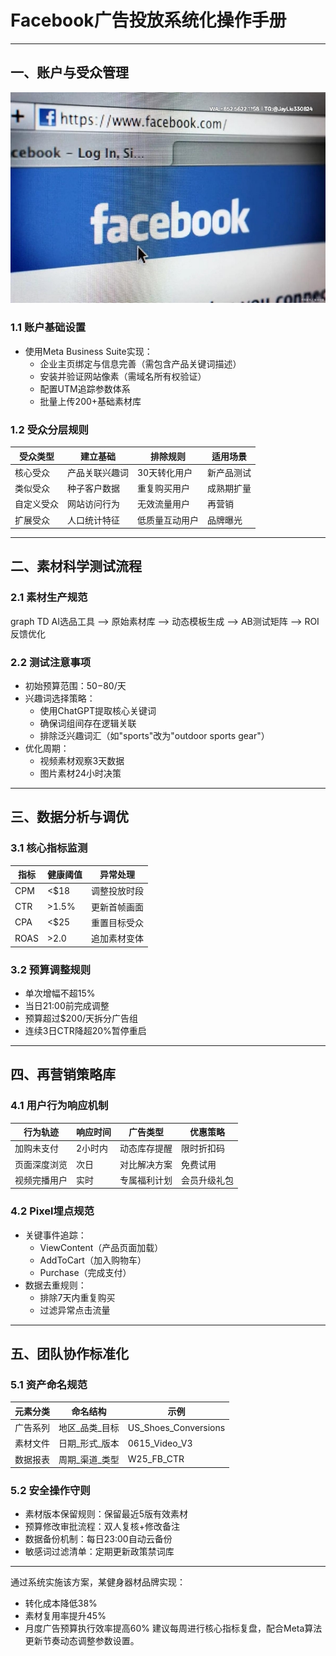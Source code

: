 
# Facebook广告投放系统化操作手册

---

## 一、账户与受众管理
![替代文字](f99efd203519fbb25c4effc16ed59c1.jpg)
### 1.1 账户基础设置
- 使用Meta Business Suite实现： 
  - 企业主页绑定与信息完善（需包含产品关键词描述）
  - 安装并验证网站像素（需域名所有权验证）
  - 配置UTM追踪参数体系
  - 批量上传200+基础素材库

### 1.2 受众分层规则
| 受众类型 | 建立基础 | 排除规则 | 适用场景 |
|----------|----------|----------|----------|
|核心受众|产品关联兴趣词|30天转化用户|新产品测试|
|类似受众|种子客户数据|重复购买用户|成熟期扩量|
|自定义受众|网站访问行为|无效流量用户|再营销|
|扩展受众|人口统计特征|低质量互动用户|品牌曝光|

---

## 二、素材科学测试流程

### 2.1 素材生产规范

graph TD
AI选品工具 --> 原始素材库 --> 动态模板生成 --> AB测试矩阵 --> ROI反馈优化


### 2.2 测试注意事项
- 初始预算范围：$50-$80/天
- 兴趣词选择策略：
  - 使用ChatGPT提取核心关键词
  - 确保词组间存在逻辑关联
  - 排除泛兴趣词汇（如"sports"改为"outdoor sports gear"）
- 优化周期：
  - 视频素材观察3天数据
  - 图片素材24小时决策

---

## 三、数据分析与调优

### 3.1 核心指标监测
| 指标 | 健康阈值 | 异常处理 |
|------|----------|----------|
|CPM|<$18|调整投放时段|
|CTR|>1.5%|更新首帧画面|
|CPA|<$25|重置目标受众|
|ROAS|>2.0|追加素材变体|

### 3.2 预算调整规则
- 单次增幅不超15%
- 当日21:00前完成调整
- 预算超过$200/天拆分广告组
- 连续3日CTR降超20%暂停重启

---

## 四、再营销策略库

### 4.1 用户行为响应机制
| 行为轨迹 | 响应时间 | 广告类型 | 优惠策略 |
|----------|----------|----------|----------|
|加购未支付|2小时内|动态库存提醒|限时折扣码|
|页面深度浏览|次日|对比解决方案|免费试用|
|视频完播用户|实时|专属福利计划|会员升级礼包|

### 4.2 Pixel埋点规范
- 关键事件追踪： 
  - ViewContent（产品页面加载）
  - AddToCart（加入购物车）
  - Purchase（完成支付）
- 数据去重规则：
  - 排除7天内重复购买
  - 过滤异常点击流量

---

## 五、团队协作标准化

### 5.1 资产命名规范
| 元素分类 | 命名结构 | 示例 |
|----------|----------|------|
|广告系列|地区_品类_目标|US_Shoes_Conversions|
|素材文件|日期_形式_版本|0615_Video_V3|
|数据报表|周期_渠道_类型|W25_FB_CTR|

### 5.2 安全操作守则
- 素材版本保留规则：保留最近5版有效素材
- 预算修改审批流程：双人复核+修改备注
- 数据备份机制：每日23:00自动云备份
- 敏感词过滤清单：定期更新政策禁词库

---

通过系统实施该方案，某健身器材品牌实现：
- 转化成本降低38%
- 素材复用率提升45%
- 月度广告预算执行效率提高60%
建议每周进行核心指标复盘，配合Meta算法更新节奏动态调整参数设置。
